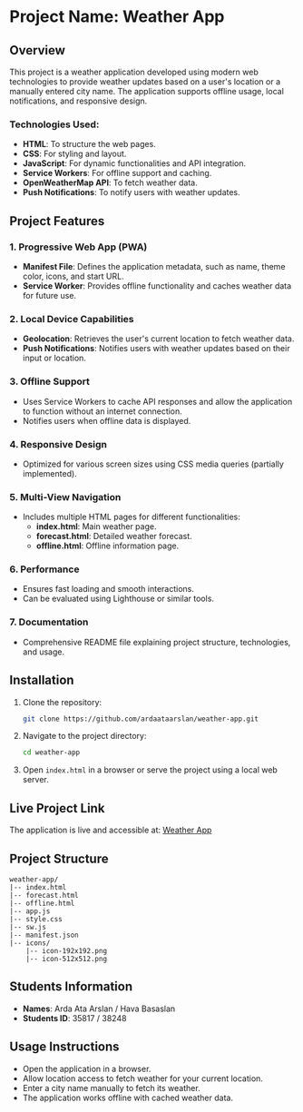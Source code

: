 # Project Name: Weather App

## Overview
This project is a weather application developed using modern web technologies to provide weather updates based on a user's location or a manually entered city name. The application supports offline usage, local notifications, and responsive design.

### Technologies Used:
- **HTML**: To structure the web pages.
- **CSS**: For styling and layout.
- **JavaScript**: For dynamic functionalities and API integration.
- **Service Workers**: For offline support and caching.
- **OpenWeatherMap API**: To fetch weather data.
- **Push Notifications**: To notify users with weather updates.

## Project Features

### 1. **Progressive Web App (PWA)**
- **Manifest File**: Defines the application metadata, such as name, theme color, icons, and start URL.
- **Service Worker**: Provides offline functionality and caches weather data for future use.

### 2. **Local Device Capabilities**
- **Geolocation**: Retrieves the user's current location to fetch weather data.
- **Push Notifications**: Notifies users with weather updates based on their input or location.

### 3. **Offline Support**
- Uses Service Workers to cache API responses and allow the application to function without an internet connection.
- Notifies users when offline data is displayed.

### 4. **Responsive Design**
- Optimized for various screen sizes using CSS media queries (partially implemented).

### 5. **Multi-View Navigation**
- Includes multiple HTML pages for different functionalities:
  - **index.html**: Main weather page.
  - **forecast.html**: Detailed weather forecast.
  - **offline.html**: Offline information page.

### 6. **Performance**
- Ensures fast loading and smooth interactions.
- Can be evaluated using Lighthouse or similar tools.

### 7. **Documentation**
- Comprehensive README file explaining project structure, technologies, and usage.

## Installation

1. Clone the repository:
   ```bash
   git clone https://github.com/ardaataarslan/weather-app.git
   ```
2. Navigate to the project directory:
   ```bash
   cd weather-app
   ```
3. Open `index.html` in a browser or serve the project using a local web server.

## Live Project Link
The application is live and accessible at:
[Weather App](https://ardaataarslan.pl/index.html)

## Project Structure

```
weather-app/
|-- index.html
|-- forecast.html
|-- offline.html
|-- app.js
|-- style.css
|-- sw.js
|-- manifest.json
|-- icons/
    |-- icon-192x192.png
    |-- icon-512x512.png
```

## Students Information
- **Names**: Arda Ata Arslan / Hava Basaslan
- **Students ID**: 35817  / 38248

## Usage Instructions
- Open the application in a browser.
- Allow location access to fetch weather for your current location.
- Enter a city name manually to fetch its weather.
- The application works offline with cached weather data.

